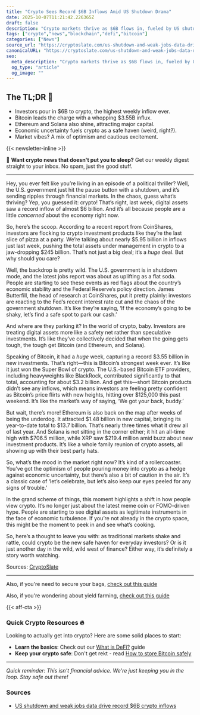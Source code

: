 ```yaml
---
title: "Crypto Sees Record $6B Inflows Amid US Shutdown Drama"
date: 2025-10-07T11:21:42.226365Z
draft: false
description: "Crypto markets thrive as $6B flows in, fueled by US shutdown and weak jobs data. Bitcoin and DeFi assets shine amidst the chaos."
tags: ["crypto","news","blockchain","defi","bitcoin"]
categories: ["News"]
source_url: "https://cryptoslate.com/us-shutdown-and-weak-jobs-data-drive-record-6b-crypto-inflows/"
canonicalURL: "https://cryptoslate.com/us-shutdown-and-weak-jobs-data-drive-record-6b-crypto-inflows/"
seo:
  meta_description: "Crypto markets thrive as $6B flows in, fueled by US shutdown and weak jobs data. Bitcoin and DeFi assets shine amidst the chaos."
  og_type: "article"
  og_image: ""
---
```


## The TL;DR 📝

- Investors pour in $6B to crypto, the highest weekly inflow ever.
- Bitcoin leads the charge with a whopping $3.55B influx.
- Ethereum and Solana also shine, attracting major capital.
- Economic uncertainty fuels crypto as a safe haven (weird, right?).
- Market vibes? A mix of optimism and cautious excitement.

{{< newsletter-inline >}}

📧 **Want crypto news that doesn't put you to sleep?** Get our weekly digest straight to your inbox. No spam, just the good stuff.

---

Hey, you ever felt like you’re living in an episode of a political thriller? Well, the U.S. government just hit the pause button with a shutdown, and it’s sending ripples through financial markets. In the chaos, guess what’s thriving? Yep, you guessed it: crypto! That’s right, last week, digital assets saw a record inflow of almost $6 billion. And it’s all because people are a little *concerned* about the economy right now.

So, here’s the scoop. According to a recent report from CoinShares, investors are flocking to crypto investment products like they’re the last slice of pizza at a party. We’re talking about nearly $5.95 billion in inflows just last week, pushing the total assets under management in crypto to a jaw-dropping $245 billion. That’s not just a big deal; it’s a *huge* deal. But why should you care?

Well, the backdrop is pretty wild. The U.S. government is in shutdown mode, and the latest jobs report was about as uplifting as a flat soda. People are starting to see these events as red flags about the country’s economic stability and the Federal Reserve’s policy direction. James Butterfill, the head of research at CoinShares, put it pretty plainly: investors are reacting to the Fed’s recent interest rate cut and the chaos of the government shutdown. It’s like they’re saying, ‘If the economy’s going to be shaky, let’s find a safe spot to park our cash.’

And where are they parking it? In the world of crypto, baby. Investors are treating digital assets more like a safety net rather than speculative investments. It’s like they’ve collectively decided that when the going gets tough, the tough get Bitcoin (and Ethereum, and Solana).

Speaking of Bitcoin, it had a *huge* week, capturing a record $3.55 billion in new investments. That’s right—this is Bitcoin’s strongest week ever. It’s like it just won the Super Bowl of crypto. The U.S.-based Bitcoin ETF providers, including heavyweights like BlackRock, contributed significantly to that total, accounting for about $3.2 billion. And get this—short Bitcoin products didn’t see any inflows, which means investors are feeling pretty confident as Bitcoin’s price flirts with new heights, hitting over $125,000 this past weekend. It’s like the market’s way of saying, ‘We got your back, buddy.’

But wait, there’s more! Ethereum is also back on the map after weeks of being the underdog. It attracted $1.48 billion in new capital, bringing its year-to-date total to $13.7 billion. That’s nearly three times what it drew all of last year. And Solana is not sitting in the corner either; it hit an all-time high with $706.5 million, while XRP saw $219.4 million amid buzz about new investment products. It’s like a whole family reunion of crypto assets, all showing up with their best party hats.

So, what’s the mood in the market right now? It’s kind of a rollercoaster. You’ve got the optimism of people pouring money into crypto as a hedge against economic uncertainty, but there’s also a bit of caution in the air. It’s a classic case of ‘let’s celebrate, but let’s also keep our eyes peeled for any signs of trouble.’

In the grand scheme of things, this moment highlights a shift in how people view crypto. It’s no longer just about the latest meme coin or FOMO-driven hype. People are starting to see digital assets as legitimate instruments in the face of economic turbulence. If you’re not already in the crypto space, this might be the moment to peek in and see what’s cooking.

So, here’s a thought to leave you with: as traditional markets shake and rattle, could crypto be the new safe haven for everyday investors? Or is it just another day in the wild, wild west of finance? Either way, it’s definitely a story worth watching. 

Sources: [CryptoSlate](https://cryptoslate.com/us-shutdown-and-weak-jobs-data-drive-record-6b-crypto-inflows/)

---

Also, if you're need to secure your bags, [check out this guide](/pages/how-to-store-bitcoin-safely/)

Also, if you're wondering about yield farming, [check out this guide](/pages/yield-farming-explained/)

{{< aff-cta >}}

### Quick Crypto Resources 🔥

Looking to actually get into crypto? Here are some solid places to start:
- **Learn the basics**: Check out our [What is DeFi?](/pages/what-is-defi/) guide
- **Keep your crypto safe**: Don't get rekt - read [How to store Bitcoin safely](/pages/how-to-store-bitcoin-safely/)


---

_Quick reminder: This isn't financial advice. We're just keeping you in the loop. Stay safe out there!_

### Sources
- [US shutdown and weak jobs data drive record $6B crypto inflows](https://cryptoslate.com/us-shutdown-and-weak-jobs-data-drive-record-6b-crypto-inflows/)

